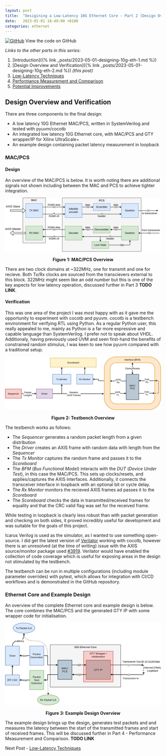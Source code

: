 ```yaml
---
layout: post
title:  "Desigining a Low-Latency 10G Ethernet Core - Part 2 (Design Overview and Verification)"
date:   2023-05-01 18:49:00 +0100
categories: ethernet
---
```


[![GitHub](https://img.shields.io/badge/github-%23121011.svg?style=for-the-badge&logo=github&logoColor=white)](https://github.com/ttchisholm/10g-low-latency-ethernet) View the code on GitHub 

*Links to the other parts in this series:*
1. [Introduction]({% link _posts/2023-05-01-designing-10g-eth-1.md %}) 
2. [Design Overview and Verification]({% link _posts/2023-05-01-designing-10g-eth-2.md %}) *(this post)*
3. [Low-Latency Techniques]()
4. [Performance Measurement and Comparison]()
5. [Potential Improvements]()

## Design Overview and Verification

There are three components to the final design:

- A low latency 10G Ethernet MAC/PCS, written in SystemVerilog and tested with pyuvm/cocotb
- An integrated low latency 10G Ethernet core, with MAC/PCS and GTY wrapper/IP for Xilinx UltraScale+
- An example design containing packet latency measurement in loopback

### MAC/PCS
#### Design
An overview of the MAC/PCS is below. It is worth noting there are additional signals not shown including between the MAC and PCS to achieve tighter integration. 

![MAC/PCS Overview](/assets/images/designing-10g-eth/mac_pcs.png)
<p style="text-align: center;"><b>Figure 1: MAC/PCS Overview</b></p>

There are two clock domains at ~322MHz, one for transmit and one for recieve. Both Tx/Rx clocks are sourced from the transcievers external to this block. 322MHz might seem like an odd number but this is one of the key aspects for low latency operation, discussed further in Part 3 **TODO LINK**. 


#### Verification

This was one area of the project I was most happy with as it gave me the opportunity to experiment with cocotb and pyuvm. cocotb is a testbench environment for verifying RTL using Python. As a regular Python user, this really appealed to me, mainly as Python is a far more expressive and capable language than SystemVerilog. I prefer not to speak about VHDL. Additionaly, having previously used UVM and seen first-hand the benefits of constrained random stimulus, I was keen to see how pyuvm compared with a traditional setup.

![Testbench Overview](/assets/images/designing-10g-eth/testbench.png)
<p style="text-align: center;"><b>Figure 2: Testbench Overview</b></p>

The testbench works as follows:
- The *Sequencer* generates a random packet length from a given distribution
- The *Driver* creates an AXIS frame with random data with length from the *Sequencer*
- The *Tx Monitor* captures the random frame and passes it to the *Scoreboard*
- The *BFM* (*Bus Functional Model*) interacts with the *DUT* (*Device Under Test*), in this case the MAC/PCS. This sets up clocks/resets, and applies/captures the AXIS interfaces. Additionally, it connects the transceiver interface in loopback with an optional bit or cycle delay.
- The *Rx Monitor* monitors the recieved AXIS frames ad passes it to the *Scoreboard*
- The *Scoreboard* checks the data in transmitted/received frames for equality and that the CRC valid flag was set for the received frame.

While testing in loopback is clearly less robust than with packet generation and checking on both sides, it proved incredibly useful for development and was suitable for the goals of this project.

Icarus Verilog is used as the simulator, as I wanted to use something open-source. I did get the latest version of [Verilator](https://www.veripool.org/verilator/) working with cocotb, however there is an unresolved (at the time of writing) issue with the AXIS source/monitor package used [#3919](https://github.com/verilator/verilator/issues/3919). Verilator would have enabled the collection of code coverage which is useful for exposing areas in the design not stimulated by the testbench.

The testbench can be run in multiple configurations (including module parameter overrides) with pytest, which allows for integration with CI/CD workflows and is demonstrated in the GitHub repository. 


### Ethernet Core and Example Design

An overview of the complete Ethernet core and example design is below. The core combines the MAC/PCS and the generated GTY IP with some wrapper code for initialisation. 

![Example Design Overview](/assets/images/designing-10g-eth/example.png)
<p style="text-align: center;"><b>Figure 3: Example Design Overview</b></p>

The example design brings up the design, generates test packets and and measures the latency between the start of the transmitted frames and start of received frames. This will be discussed further in Part 4 - Performance Measurement and Comparison. **TODO LINK**

Next Post - [Low-Latency Techniques]() 